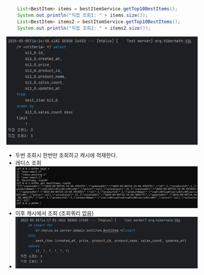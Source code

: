 ```java
    List<BestItem> items = bestItemService.getTop10BestItems();
    System.out.println("직접 조회1: " + items.size());
    List<BestItem> items2 = bestItemService.getTop10BestItems();
    System.out.println("직접 조회2: " + items2.size());
```

![img.png](img.png)
- 두번 조회시 한번만 조회하고 캐시에 적재한다.
- 레디스 조회
![img_1.png](img_1.png)
- 이후 캐시에서 조회 (조회쿼리 없음)
- ![img_2.png](img_2.png)